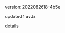 version: 2022082618-4b5e

updated 1 avds

[details](https://github.com/0x74f917491bfa7ebfa379/ali_avd_db/blob/master/change_log/2022/08/26/18/4b5e.txt)